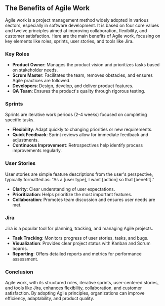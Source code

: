 ## The Benefits of Agile Work

Agile work is a project management method widely adopted in various sectors, especially in software development. It is based on four core values and twelve principles aimed at improving collaboration, flexibility, and customer satisfaction. Here are the main benefits of Agile work, focusing on key elements like roles, sprints, user stories, and tools like Jira.

### Key Roles

- **Product Owner**: Manages the product vision and prioritizes tasks based on stakeholder needs.
- **Scrum Master**: Facilitates the team, removes obstacles, and ensures Agile practices are followed.
- **Developers**: Design, develop, and deliver product features.
- **QA Team**: Ensures the product's quality through rigorous testing.

### Sprints

Sprints are iterative work periods (2-4 weeks) focused on completing specific tasks.

- **Flexibility**: Adapt quickly to changing priorities or new requirements.
- **Quick Feedback**: Sprint reviews allow for immediate feedback and adjustments.
- **Continuous Improvement**: Retrospectives help identify process improvements regularly.

### User Stories

User stories are simple feature descriptions from the user's perspective, typically formatted as: "As a [user type], I want [action] so that [benefit]."

- **Clarity**: Clear understanding of user expectations.
- **Prioritization**: Helps prioritize the most important features.
- **Collaboration**: Promotes team discussion and ensures user needs are met.

### Jira

Jira is a popular tool for planning, tracking, and managing Agile projects.

- **Task Tracking**: Monitors progress of user stories, tasks, and bugs.
- **Visualization**: Provides clear project status with Kanban and Scrum boards.
- **Reporting**: Offers detailed reports and metrics for performance assessment.

### Conclusion

Agile work, with its structured roles, iterative sprints, user-centered stories, and tools like Jira, enhances flexibility, collaboration, and customer satisfaction. By adopting Agile principles, organizations can improve efficiency, adaptability, and product quality.
